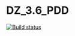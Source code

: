 # DZ_3.6_PDD
[![Build status](https://ci.appveyor.com/api/projects/status/ecq7ol8202w0be32?svg=true)](https://ci.appveyor.com/project/BOYKO-QA-60/dz-3-6-pdd)

